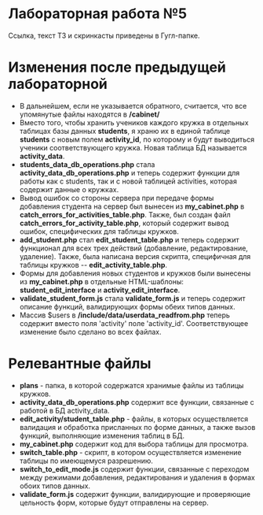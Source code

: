 # Лабораторная работа №5
Ссылка, текст ТЗ и скринкасты приведены в Гугл-папке.

# Изменения после предыдущей лабораторной
* В дальнейшем, если не указывается обратного, считается, что все упомянутые файлы находятся в **/cabinet/**
* Вместо того, чтобы хранить учеников каждого кружка в отдельных таблицах базы данных **students**, я храню их в единой таблице **students** с новым полем **activity_id**, по которому и будут выводиться ученики соответствующего кружка. Новая таблица БД называется **activity_data**.
* **students_data_db_operations.php** стала **activity_data_db_operations.php** и теперь содержит функции для работы как с students, так и с новой таблицей activities, которая содержит данные о кружках.
* Вывод ошибок со стороны сервера при передаче формы добавления студента на сервер был вынесен из **my_cabinet.php** в **catch_errors_for_activities_table.php**. Также, был создан файл **catch_errors_for_activity_table.php**, который содержит вывод ошибок, специфических для таблицы кружков.
* **add_student.php** стал **edit_student_table.php** и теперь содержит функционал для всех трех действий (добавление, редактирование, удаление). Также, была написана версия скрипта, специфичная для таблицы кружков -- **edit_activity_table.php**.
* Формы для добавления новых студентов и кружков были вынесены из **my_cabinet.php** в отдельные HTML-шаблоны: **student_edit_interface** и **activity_edit_interface**.
* **validate_student_form.js** стала **validate_form.js** и теперь содержит описание функций, валидирующих формы обеих типов данных.
* Массив $users в **/include/data/userdata_readfrom.php** теперь содержит вместо поля 'activity' поле 'activity_id'. Соответствующее изменение было сделано во всех файлах. 

# Релевантные файлы
* **plans** - папка, в которой содержатся хранимые файлы из таблицы кружков.
* **activity_data_db_operations.php** содержит все функции, связанные с работой в БД activity_data.
* **edit_activity/student_table.php** - файлы, в которых осуществляется валидация и обработка присланных по форме данных, а также вызов функций, выполняющие изменения таблиц в БД.
* **my_cabinet.php** содержит код для выбора таблицы для просмотра.
* **switch_table.php** - скрипт, в котором осуществляется изменение таблицы по имеющемуся разрешению. 
* **switch_to_edit_mode.js** содержит функции, связанные с переходом между режимами добавления, редактирования и удаления в формах обоих типов данных.
* **validate_form.js** содержит функции, валидирующие и проверяющие цельность форм, которые будут отправлены на сервер.
